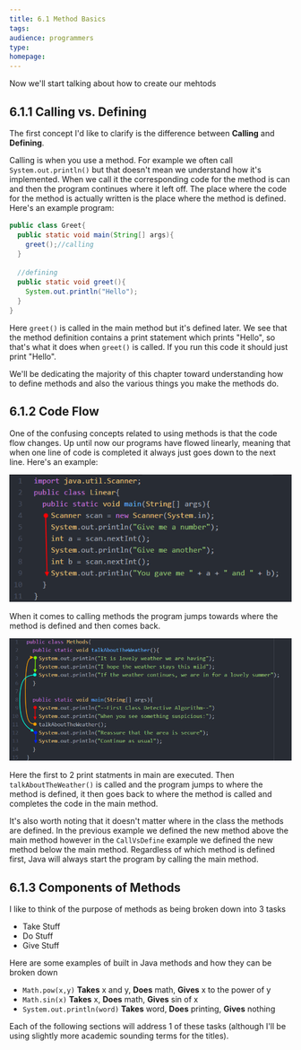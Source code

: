 ```yaml
---
title: 6.1 Method Basics
tags:
audience: programmers
type:
homepage:
---
```


Now we'll start talking about how to create our mehtods

## 6.1.1 Calling vs. Defining

The first concept I'd like to clarify is the difference between **Calling** and **Defining**.

Calling is when you use a method. For example we often call `System.out.println()` but that doesn't mean we understand how it's implemented. When we call it the corresponding code for the method is can and then the program continues where it left off. The place where the code for the method is actually written is the place where the method is defined. Here's an example program:

```java
public class Greet{
  public static void main(String[] args){
    greet();//calling
  }

  //defining
  public static void greet(){
    System.out.println("Hello");
  }
}
```

Here `greet()` is called in the main method but it's defined later. We see that the method definition contains a print statement which prints "Hello", so that's what it does when `greet()` is called. If you run this code it should just print "Hello".

We'll be dedicating the majority of this chapter toward understanding how to define methods and also the various things you make the methods do.

## 6.1.2 Code Flow

One of the confusing concepts related to using methods is that the code flow changes. Up until now our programs have flowed linearly, meaning that when one line of code is completed it always just goes down to the next line. Here's an example:

![](img/6a_linear_flow.png)

When it comes to calling methods the program jumps towards where the method is defined and then comes back.

![](img/6a_method_flow.png)

Here the first to 2 print statments in main are executed. Then `talkAboutTheWeather()` is called and the program jumps to where the method is defined, it then goes back to where the method is called and completes the code in the main method.

It's also worth noting that it doesn't matter where in the class the methods are defined. In the previous example we defined the new method above the main method however in the `CallVsDefine` example we defined the new method below the main method. Regardless of which method is defined first, Java will always start the program by calling the main method.

## 6.1.3 Components of Methods

I like to think of the purpose of methods as being broken down into 3 tasks

* Take Stuff
* Do Stuff
* Give Stuff

Here are some examples of built in Java methods and how they can be broken down

* `Math.pow(x,y)` **Takes** x and y, **Does** math, **Gives** x to the power of y
* `Math.sin(x)` **Takes** x, **Does** math, **Gives** sin of x
* `System.out.println(word)` **Takes** word, **Does** printing, **Gives** nothing

Each of the following sections will address 1 of these tasks (although I'll be using slightly more academic sounding terms for the titles).
